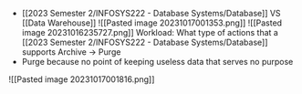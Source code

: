 - [[2023 Semester 2/INFOSYS222 - Database Systems/Database]] VS [[Data Warehouse]]
![[Pasted image 20231017001353.png]]
![[Pasted image 20231016235727.png]]
Workload: What type of actions that a [[2023 Semester 2/INFOSYS222 - Database Systems/Database]] supports
Archive → Purge
- Purge because no point of keeping useless data that serves no purpose

![[Pasted image 20231017001816.png]]
